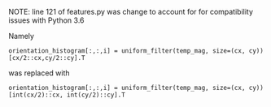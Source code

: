 NOTE: line 121 of features.py was change to account for for compatibility issues with Python 3.6

Namely

    orientation_histogram[:,:,i] = uniform_filter(temp_mag, size=(cx, cy))[cx/2::cx,cy/2::cy].T
    
was replaced with 

    orientation_histogram[:,:,i] = uniform_filter(temp_mag, size=(cx, cy))[int(cx/2)::cx, int(cy/2)::cy].T
